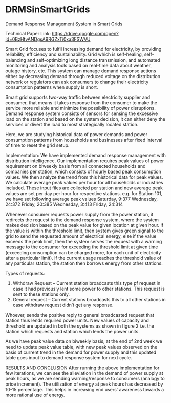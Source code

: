 # DRMSinSmartGrids
Demand Response Management System in Smart Grids

Technical Paper Link: https://drive.google.com/open?id=0BzHtvANDgsA9RGZxTi0xa3FSWVU

Smart Grid focuses to fulfil increasing demand for electricity, by providing reliability, efficiency and sustainability. Grid which is self-healing, self-balancing and self-optimizing long distance transmission, and automated monitoring and analysis tools based on real-time data about weather, outage history, etc. This system can manage demand response actions either by decreasing demand through reduced voltage on the distribution network or regulators can ask consumers to change their electricity consumption patterns when supply is short.

Smart grid supports two-way traffic between electricity supplier and consumer, that means it takes response from the consumer to make the service more reliable and minimize the possibility of power disruptions. Demand response system consists of sensors for sensing the excessive load on the station and based on the system decision, it can either deny the services or divert the load to most strategically located station.

Here, we are studying historical data of power demands and power consumption patterns from households and businesses after fixed interval of time to reset the grid setup. 

Implementation:
We have implemented demand response management with distribution intelligence. Our implementation requires peak values of power requirement on biweekly basis from all connected households and companies per station, which consists of hourly based peak consumption values. We then analyze the trend from this historical data for peak values. We calculate average peak values per hour for all households or industries included. 
These input files are collected per station and new average peak values are set per day per hour for respective stations.
e.g. for Station 101, we have set following average peak values
Saturday, 9:377
Wednesday, 24:372
Friday, 20:385
Wednesday, 3:413
Friday, 24:314

Whenever consumer requests power supply from the power station, it redirects the request to the demand response system, where the system makes decision based on the peak value for given location at given hour. If the value is within the threshold limit, then system gives green signal to the grid to send the requested amount of electrical energy, else if the value exceeds the peak limit, then the system serves the request with a warning message to the consumer for exceeding the threshold limit at given time (exceeding consumption can be charged more, for each unit of electricity after a particular limit). If the current usage reaches the threshold value of any particular station, the station then borrows energy from other stations.

Types of requests:
1. Withdraw Request – Current station broadcasts this type pf request in case it had previously lent some power to other stations. This request is sent to these stations only.
2. General request – Current stations broadcasts this to all other stations in case withdraw request didn’t get any response.

Whoever, sends the positive reply to general broadcasted request that station thus lends required power units. New values of capacity and threshold are updated in both the systems as shown in figure 2 i.e. the station which requests and station which lends the power units.

As we have peak value data on biweekly basis, at the end of 2nd week we need to update peak value table, with new peak values observed on the basis of current trend in the demand for power supply and this updated table goes input to demand response system for next cycle.

RESULTS AND CONCLUSION
After running the above implementation for few iterations, we can see the alleviation in the demand of power supply at peak hours, as we are sending warning/response to consumers (analogy to price increment). The utilization of energy at peak hours has decreased by 10-15 percentage. This helps in increasing end users’ awareness towards a more rational use of energy.
